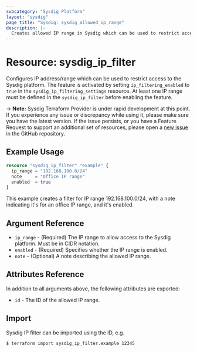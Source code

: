 ```yaml
---
subcategory: "Sysdig Platform"
layout: "sysdig"
page_title: "Sysdig: sysdig_allowed_ip_range"
description: |-
  Creates allowed IP range in Sysdig which can be used to restrict access to the Sysdig platform.
---
```


# Resource: sysdig_ip_filter

Configures IP address/range which can be used to restrict access to the Sysdig platform.
The feature is activated by setting `ip_filtering_enabled` to `true` in the `sysdig_ip_filtering_settings` resource. At least one IP range must be defined in the `sysdig_ip_filter` before enabling the feature.

-> **Note:** Sysdig Terraform Provider is under rapid development at this point. If you experience any issue or discrepancy while using it, please make sure you have the latest version. If the issue persists, or you have a Feature Request to support an additional set of resources, please open a [new issue](https://github.com/sysdiglabs/terraform-provider-sysdig/issues/new) in the GitHub repository.

## Example Usage

```terraform
resource "sysdig_ip_filter" "example" {
  ip_range = "192.168.100.0/24"
  note     = "Office IP range"
  enabled  = true
}

```
This example creates a filter for IP range 192.168.100.0/24, with a note indicating it's for an office IP range, and it's enabled.


## Argument Reference

* `ip_range` - (Required) The IP range to allow access to the Sysdig platform. Must be in CIDR notation.
* `enabled` - (Required) Specifies whether the IP range is enabled.
* `note` - (Optional) A note describing the allowed IP range.

## Attributes Reference

In addition to all arguments above, the following attributes are exported:  
* `id` - The ID of the allowed IP range.

## Import

Sysdig IP filter can be imported using the ID, e.g.

```
$ terraform import sysdig_ip_filter.example 12345
```
